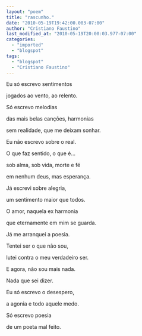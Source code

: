 ```yaml
---
layout: "poem"
title: "rascunho."
date: "2010-05-19T19:42:00.003-07:00"
author: "Cristiano Faustino"
last_modified_at: "2010-05-19T20:00:03.977-07:00"
categories:
  - "imported"
  - "blogspot"
tags:
  - "blogspot"
  - "Cristiano Faustino"
---
```


Eu só escrevo sentimentos

jogados ao vento, ao relento.

Só escrevo melodias

das mais belas canções, harmonias

sem realidade, que me deixam sonhar.

Eu não escrevo sobre o real.

O que faz sentido, o que é...

sob alma, sob vida, morte e fé

em nenhum deus, mas esperança.

Já escrevi sobre alegria,

um sentimento maior que todos.

O amor, naquela ex harmonia

que eternamente em mim se guarda.

Já me arranquei a poesia.

Tentei ser o que não sou,

lutei contra o meu verdadeiro ser.

E agora, não sou mais nada.

Nada que sei dizer.

Eu só escrevo o desespero,

a agonia e todo aquele medo.

Só escrevo poesia

de um poeta mal feito.